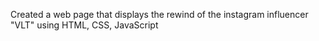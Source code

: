 Created a web page that displays the rewind of the instagram influencer "VLT" using HTML, CSS, JavaScript
